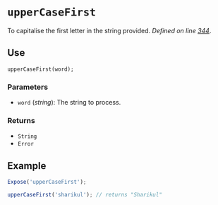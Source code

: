 # `upperCaseFirst`
To capitalise the first letter in the string provided. _Defined on line [344](../../F.js#L344)_.

## Use
```
upperCaseFirst(word);
```

### Parameters
* `word` (_string_): The string to process.

### Returns
* `String`
* `Error`

## Example
```javascript
Expose('upperCaseFirst');

upperCaseFirst('sharikul'); // returns "Sharikul"
```